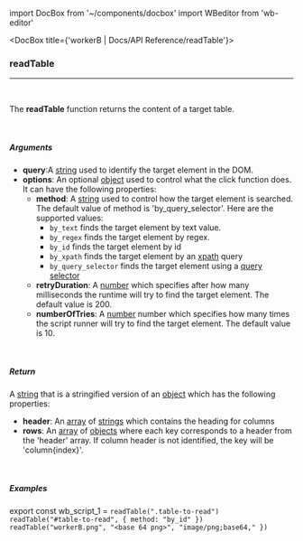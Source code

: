 import DocBox from '~/components/docbox'
import WBeditor from 'wb-editor'

<DocBox title={'workerB | Docs/API Reference/readTable'}>

### **readTable**
<hr/>
<br/>

The **readTable** function returns the content of a target table.

<br/>

##### Arguments

-   **query**:A [string](https://developer.mozilla.org/docs/Web/JavaScript/Reference/Global_Objects/String) used to identify the target element in the DOM.
-   **options**: An optional [object](https://developer.mozilla.org/docs/Web/JavaScript/Reference/Global_Objects/Object) used to control what the click function does. It can have the following properties:
    -   **method**: A [string](https://developer.mozilla.org/docs/Web/JavaScript/Reference/Global_Objects/String) used to control how the target element is searched. The default value of method is 'by_query_selector'. Here are the supported values: 
        -   `by_text` finds the target element by text value.
        -   `by_regex` finds the target element by regex.
        -   `by_id` finds the target element by id
        -   `by_xpath` finds the target element by an [xpath](https://developer.mozilla.org/en-US/docs/Web/XPath) query
        -   `by_query_selector` finds the target element using a [query selector](https://developer.mozilla.org/en-US/docs/Web/API/Document/querySelector)
    -   **retryDuration**: A [number](https://developer.mozilla.org/docs/Web/JavaScript/Reference/Global_Objects/Number) which specifies after how many milliseconds the runtime will try to find the target element. The default value is 200. 
    -   **numberOfTries**: A [number](https://developer.mozilla.org/docs/Web/JavaScript/Reference/Global_Objects/Number) number which specifies how many times the script runner will try to find the target element. The default value is 10.

<br/>

##### Return

A [string](https://developer.mozilla.org/docs/Web/JavaScript/Reference/Global_Objects/String) that is a stringified version of an [object](https://developer.mozilla.org/docs/Web/JavaScript/Reference/Global_Objects/Object) which has the following properties:

- **header**: An [array](https://developer.mozilla.org/docs/Web/JavaScript/Reference/Global_Objects/Array) of [strings](https://developer.mozilla.org/docs/Web/JavaScript/Reference/Global_Objects/String) which contains the heading for columns
- **rows**: An [array](https://developer.mozilla.org/en-US/docs/Web/HTTP/Status) of [objects](https://developer.mozilla.org/docs/Web/JavaScript/Reference/Global_Objects/Object) where each key corresponds to a header from the 'header' array. If column header is not identified, the key will be 'column{index}'.

<br/>
  

##### Examples

export const wb_script_1 = `readTable(".table-to-read")
readTable("#table-to-read", {
    method: "by_id"
})
readTable("workerB.png", "<base 64 png>", "image/png;base64," })`

<WBeditor
    code = {wb_script_1}
    readOnly = {true}
    showShareIcon={false}
    showRunButton={false}
/>

</DocBox>
